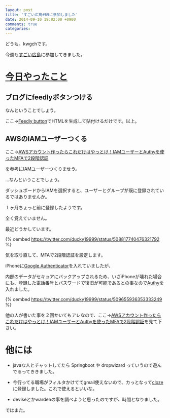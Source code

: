 ```yaml
---
layout: post
title: 'すごい広島#69に参加しました'
date: 2014-09-10 19:02:00 +0900
comments: true
categories: 
---
```


どうも。kwgchです。

今週も[すごい広島](http://great-h.github.io/)に参加してきました。

<!-- more -->

# [今日やったこと](https://github.com/great-h/great-h.github.io/issues/1215)

## ブログにfeedlyボタンつける

なんということでしょう。

ここ→[Feedly button](http://www.feedly.com/factory.html)でHTMLを生成して貼付けるだけです。以上。

## AWSのIAMユーザーつくる

ここ→[AWSアカウント作ったらこれだけはやっとけ！IAMユーザーとAuthyを使ったMFAで2段階認証](http://qiita.com/yoshidashingo/items/cd206daca0596659b440)

を参考にIAMユーザーつくりませう。

…なんということでしょう。

ダッシュボードからIAMを選択すると、ユーザーとグループが既に登録されているではありませんか。

１ヶ月ちょっと前に登録したようです。

全く覚えていません。

最近どうかしています。

{% oembed https://twitter.com/ducky19999/status/508817740476321792 %}

気を取り直して、MFAで2段階認証を設定します。

iPhoneに[Google Authenticator](https://itunes.apple.com/jp/app/google-authenticator/id388497605?mt=8)を入れていましたが、

内部のデータがセキュアにバックアップされるため、いざiPhoneが壊れた場合にも、登録した電話番号とパスワードで復旧が可能であるとの事なので[Authy](https://itunes.apple.com/jp/app/authy/id494168017?mt=8)を入れました。

{% oembed https://twitter.com/ducky19999/status/509655936353333249 %}

他の人が書いた事を２回かいてもアレなので、ここ→[AWSアカウント作ったらこれだけはやっとけ！IAMユーザーとAuthyを使ったMFAで2段階認証](http://qiita.com/yoshidashingo/items/cd206daca0596659b440)を見て下さい。

# 他には

- javaな人とチャットしてたら Springboot や dropwizard っていうので遊んでるってききました。

- 今行ってる職場がフィルタかけててgmail使えないので、カっとなって[cloze](https://www.cloze.com/)に登録しました。これで使えるといいな。

- deviseとかwardenの事を調べようと思ったのですが、時間となりました。

ではまた。
